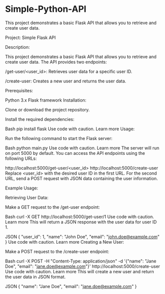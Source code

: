 # Simple-Python-API
This project demonstrates a basic Flask API that allows you to retrieve and create user data.

Project: Simple Flask API

Description:

This project demonstrates a basic Flask API that allows you to retrieve and create user data. The API provides two endpoints:

/get-user/<user_id>: Retrieves user data for a specific user ID.

/create-user: Creates a new user and returns the user data.

Prerequisites:

Python 3.x
Flask framework
Installation:

Clone or download the project repository.

Install the required dependencies:

Bash
pip install flask
Use code with caution. Learn more
Usage:

Run the following command to start the Flask server:

Bash
python main.py
Use code with caution. Learn more
The server will run on port 5000 by default. You can access the API endpoints using the following URLs:

http://localhost:5000/get-user/<user_id>
http://localhost:5000/create-user
Replace <user_id> with the desired user ID in the first URL. For the second URL, send a POST request with JSON data containing the user information.

Example Usage:

Retrieving User Data:

Make a GET request to the /get-user endpoint:

Bash
curl -X GET http://localhost:5000/get-user/1
Use code with caution. Learn more
This will return a JSON response with the user data for user ID 1.

JSON
{
  "user_id": 1,
  "name": "John Doe",
  "email": "john.doe@example.com"
}
Use code with caution. Learn more
Creating a New User:

Make a POST request to the /create-user endpoint:

Bash
curl -X POST -H "Content-Type: application/json" -d '{"name": "Jane Doe", "email": "jane.doe@example.com"}' http://localhost:5000/create-user
Use code with caution. Learn more
This will create a new user and return the user data in JSON format.

JSON
{
  "name": "Jane Doe",
  "email": "jane.doe@example.com"
}
